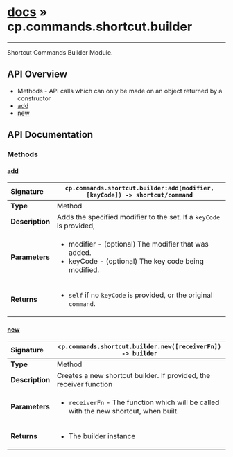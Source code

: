 # [docs](index.md) » cp.commands.shortcut.builder
---

Shortcut Commands Builder Module.

## API Overview
* Methods - API calls which can only be made on an object returned by a constructor
 * [add](#add)
 * [new](#new)

## API Documentation

### Methods

#### [add](#add)
| <span style="float: left;">**Signature**</span> | <span style="float: left;">`cp.commands.shortcut.builder:add(modifier, [keyCode]) -> shortcut/command` </span>                                                          |
| -----------------------------------------------------|---------------------------------------------------------------------------------------------------------|
| **Type**                                             | Method                                                                                         |
| **Description**                                      | Adds the specified modifier to the set. If a `keyCode` is provided,                                                                                         |
| **Parameters**                                       | <ul markdown="1"><li markdown="1">modifier - (optional) The modifier that was added.</li><li markdown="1">keyCode	- (optional) The key code being modified.</li></ul> |
| **Returns**                                          | <ul markdown="1"><li markdown="1">`self` if no `keyCode` is provided, or the original `command`.</li></ul>          |

#### [new](#new)
| <span style="float: left;">**Signature**</span> | <span style="float: left;">`cp.commands.shortcut.builder.new([receiverFn]) -> builder` </span>                                                          |
| -----------------------------------------------------|---------------------------------------------------------------------------------------------------------|
| **Type**                                             | Method                                                                                         |
| **Description**                                      | Creates a new shortcut builder. If provided, the receiver function                                                                                         |
| **Parameters**                                       | <ul markdown="1"><li markdown="1">`receiverFn`	- The function which will be called with the new shortcut, when built.</li></ul> |
| **Returns**                                          | <ul markdown="1"><li markdown="1">The builder instance</li></ul>          |

